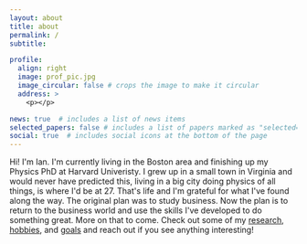 ```yaml
---
layout: about
title: about
permalink: /
subtitle: 

profile:
  align: right
  image: prof_pic.jpg
  image_circular: false # crops the image to make it circular
  address: >
    <p></p>

news: true  # includes a list of news items
selected_papers: false # includes a list of papers marked as "selected={true}"
social: true  # includes social icons at the bottom of the page
---
```


Hi! I'm Ian. I'm currently living in the Boston area and finishing up my Physics PhD at Harvard Univeristy.
I grew up in a small town in Virginia and would never have predicted this, living in a big city doing physics of all things, is where I'd be at 27. That's life and I'm grateful for what I've found along the way. The original plan was to study business. Now the plan is to return to the business world and use the skills I've developed to do something great. More on that to come. Check out some of my [research](/research/), [hobbies](/hobbies/),
and [goals](/dreams/) and reach out if you see anything interesting!
